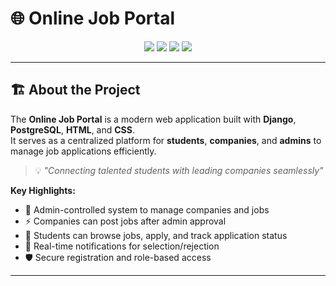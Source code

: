 # 🌐 Online Job Portal

<p align="center">
  <img src="https://img.shields.io/badge/Status-Completed-brightgreen?style=for-the-badge&logo=python&logoColor=white" />
  <img src="https://img.shields.io/badge/Backend-Django-green?style=for-the-badge&logo=django&logoColor=white" />
  <img src="https://img.shields.io/badge/Database-PostgreSQL-blue?style=for-the-badge&logo=postgresql&logoColor=white" />
  <img src="https://img.shields.io/badge/Frontend-HTML5%20%7C%20CSS3-orange?style=for-the-badge&logo=html5" />
</p>

---

## 🏗️ About the Project  

The **Online Job Portal** is a modern web application built with **Django**, **PostgreSQL**, **HTML**, and **CSS**.  
It serves as a centralized platform for **students**, **companies**, and **admins** to manage job applications efficiently.  

> 💡 *"Connecting talented students with leading companies seamlessly"*  

**Key Highlights:**  
- 🌟 Admin-controlled system to manage companies and jobs  
- ⚡ Companies can post jobs after admin approval  
- 📱 Students can browse jobs, apply, and track application status  
- 🎯 Real-time notifications for selection/rejection  
- 🛡️ Secure registration and role-based access  

---
